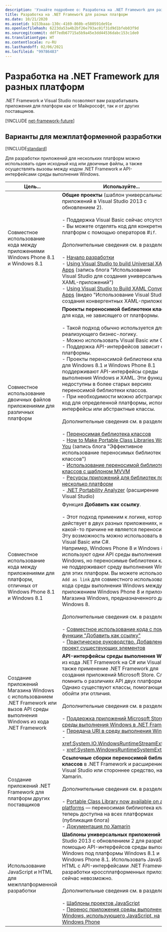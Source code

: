 ```yaml
---
description: 'Узнайте подробнее о: Разработка на .NET Framework для разных платформ'
title: Разработка на .NET Framework для разных платформ
ms.date: 10/21/2020
ms.assetid: b153baaa-130c-4169-860b-e580591de91e
ms.openlocfilehash: 6223da53a4b2bf26e793ac01f31d9d1bfeb03f9d
ms.sourcegitcommit: ddf7edb67715a5b9a45e3dd44536dabc153c1de0
ms.translationtype: HT
ms.contentlocale: ru-RU
ms.lasthandoff: 02/06/2021
ms.locfileid: "99786483"
---
```

# <a name="develop-for-multiple-platforms-with-net-framework"></a>Разработка на .NET Framework для разных платформ

.NET Framework и Visual Studio позволяют вам разрабатывать приложения для платформ как от Майкрософт, так и от других поставщиков.

[!INCLUDE [net-framework-future](../../../includes/net-framework-future.md)]

## <a name="options-for-cross-platform-development"></a>Варианты для межплатформенной разработки

[!INCLUDE[standard](../../../includes/pcl-to-standard.md)]

Для разработки приложений для нескольких платформ можно использовать один исходный код или двоичные файлы, а также осуществлять вызовы между кодом .NET Framework и API-интерфейсами среды выполнения Windows.

|Цель...|Используйте...|
|-----------------------|------------|
|Совместное использование кода между приложениями Windows Phone 8.1 и Windows 8.1|**Общие проекты** (шаблон универсальных приложений в Visual Studio 2013 с обновлением 2).<br /><br /> -   Поддержка Visual Basic сейчас отсутствует.<br />-   Вы можете отделять код для конкретных платформ с помощью операторов #`if`.<br /><br /> Дополнительные сведения см. в разделе:<br /><br /> -   [Начало разработки](/windows/uwp/get-started/create-uwp-apps)<br />-   [Using Visual Studio to build Universal XAML Apps](https://devblogs.microsoft.com/visualstudio/using-visual-studio-to-build-universal-xaml-apps/) (запись блога "Использование Visual Studio для создания универсальных XAML-приложений")<br />-   [Using Visual Studio to Build XAML Converged Apps](https://channel9.msdn.com/Events/Build/2014/3-591) (видео "Использование Visual Studio для создания конвергентных XAML-приложений")|
|Совместное использование двоичных файлов приложениями для различных платформ|**Проекты переносимой библиотеки классов** для кода, не зависящего от платформы.<br /><br /> -   Такой подход обычно используется для кода, реализующего бизнес-логику.<br />-   Можно использовать Visual Basic или C#.<br />-   Поддержка API-интерфейсов зависит от платформы.<br />-   Проекты переносимой библиотеки классов для Windows 8.1 и Windows Phone 8.1 поддерживают API-интерфейсы среды выполнения Windows и XAML. Эти функции недоступны в более старых версиях переносимой библиотеки классов.<br />-   При необходимости можно абстрагировать код для определенной платформы, используя интерфейсы или абстрактные классы.<br /><br /> Дополнительные сведения см. в разделе:<br /><br /> -   [Переносимая библиотека классов](portable-class-library.md)<br />-   [How to Make Portable Class Libraries Work for You](/archive/blogs/dsplaisted/how-to-make-portable-class-libraries-work-for-you) (запись блога "Эффективное использование переносимых библиотек классов")<br />-   [Использование переносимой библиотеки классов с шаблоном MVVM](using-portable-class-library-with-model-view-view-model.md) <br />-   [Ресурсы приложений для библиотек под несколько платформ](app-resources-for-libraries-that-target-multiple-platforms.md) <br />-   [.NET Portability Analyzer](https://marketplace.visualstudio.com/items?itemName=ConnieYau.NETPortabilityAnalyzer) (расширение Visual Studio)|
|Совместное использование кода между приложениями для платформ, отличных от Windows Phone 8.1 и Windows 8.1|Функция **Добавить как ссылку**.<br /><br /> -   Этот подход применим к логике, которая действует в двух разных приложениях, но по какой-то причине не является переносимой. Эту возможность можно использовать в коде Visual Basic или C#.<br />     Например, Windows Phone 8 и Windows 8 используют одни API среды выполнения Windows, но переносимые библиотеки классов не поддерживают среду выполнения Windows для этих платформ. Вы можете использовать `Add as link` для совместного использования кода среды выполнения Windows между приложением Windows Phone 8 и приложением Магазина Windows, предназначенного для Windows 8.<br /><br /> Дополнительные сведения см. в разделе:<br /><br /> -   [Совместное использование кода с помощью функции "Добавить как ссылку"](/previous-versions/windows/apps/jj714082(v=vs.105))<br />-   [Практическое руководство. Добавление в проект существующих элементов](/previous-versions/visualstudio/visual-studio-2010/9f4t9t92(v=vs.100))|
|Создание приложений Магазина Windows с использованием .NET Framework или вызов API среды выполнения Windows из кода .NET Framework|**API-интерфейсы среды выполнения Windows** из кода .NET Framework на C# или Visual Basic, а также применение .NET Framework для создания приложений Microsoft Store. Следует помнить о различиях API двух платформ. Однако существуют классы, помогающие обойти эти отличия.<br /><br /> Дополнительные сведения см. в разделе:<br /><br /> -   [Поддержка приложений Microsoft Store и среды выполнения Windows в .NET Framework](support-for-windows-store-apps-and-windows-runtime.md) <br />-   [Передача URI в среду выполнения Windows](passing-a-uri-to-the-windows-runtime.md) <br />-   <xref:System.IO.WindowsRuntimeStreamExtensions><br />-    <xref:System.WindowsRuntimeSystemExtensions>|
|Создание приложений .NET Framework для платформ других поставщиков|**Ссылочные сборки переносимой библиотеки классов** в .NET Framework и расширение Visual Studio или стороннее средство, например Xamarin.<br /><br /> Дополнительные сведения см. в разделе:<br /><br /> -   [Portable Class Library now available on all platforms](https://devblogs.microsoft.com/dotnet/portable-class-library-pcl-now-available-on-all-platforms/) — переносимая библиотека классов теперь доступна на всех платформах (публикация блога)<br />-   [Документация по Xamarin](/xamarin)|
|Использование JavaScript и HTML для межплатформенной разработки|**Шаблоны универсальных приложений** в Visual Studio 2013 с обновлением 2 для разработки с помощью API-интерфейсов среды выполнения Windows под платформы Windows 8.1 и Windows Phone 8.1. Использовать JavaScript и HTML с API-интерфейсами .NET Framework для разработки кроссплатформенных приложений сейчас невозможно.<br /><br /> Дополнительные сведения см. в разделе:<br /><br /> -   [Шаблоны проектов JavaScript](/previous-versions/windows/apps/hh758331(v=win.10))<br />-   [Перенос приложения среды выполнения Windows, использующего JavaScript, на Windows Phone](/previous-versions/windows/apps/dn636144(v=win.10))|

